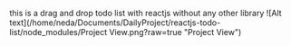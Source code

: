 this is a drag and drop todo list with reactjs without any other library
![Alt text](/home/neda/Documents/DailyProject/reactjs-todo-list/node_modules/Project View.png?raw=true "Project View")
